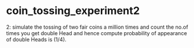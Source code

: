 # coin_tossing_experiment2
2: simulate the tossing of two fair coins a million times  and count the no.of times you get double Head and hence  compute probability of appearance of double Heads is (1/4).
